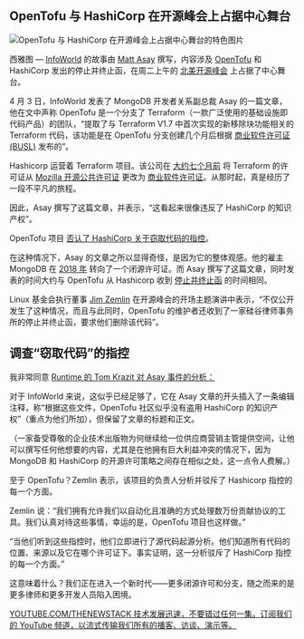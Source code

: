 ## OpenTofu 与 HashiCorp 在开源峰会上占据中心舞台

![OpenTofu 与 HashiCorp 在开源峰会上占据中心舞台的特色图片](https://cdn.thenewstack.io/media/2024/04/361be1a9-zemlin-oss-na-2-1024x576.png)

西雅图 — [InfoWorld](https://www.infoworld.com/article/3714980/opentofu-may-be-showing-us-the-wrong-way-to-fork.html) 的故事由 [Matt Asay](https://www.linkedin.com/in/mjasay/) 撰写，内容涉及 [OpenTofu](https://thenewstack.io/opentofu-1-6-general-availability-open-source-infrastructure-as-code/) 和 HashiCorp 发出的停止并终止函，在周二上午的 [北美开源峰会](https://events.linuxfoundation.org/open-source-summit-north-america/) 上占据了中心舞台。

4 月 3 日，InfoWorld 发表了 MongoDB 开发者关系副总裁 Asay 的一篇文章，他在文中声称 OpenTofu 是一个分支了 Terraform（一款广泛使用的基础设施即代码产品）的团队，“提取了与 Terraform V1.7 中首次实现的新移除块功能相关的 Terraform 代码，该功能是在 OpenTofu 分支创建几个月后根据 [商业软件许可证 (BUSL)](https://fossa.com/blog/business-source-license-requirements-provisions-history/?utm_source=the+new+stack&utm_medium=referral&utm_content=inline-mention&utm_campaign=tns+platform) 发布的”。

Hashicorp 运营着 Terraform 项目。该公司在 [大约七个月前](https://thenewstack.io/hashicorp-abandons-open-source-for-business-source-license/) 将 Terraform 的许可证从 [Mozilla 开源公共许可证](https://thenewstack.io/how-do-open-source-licenses-work-the-ultimate-guide/) 更改为 [商业软件许可证](https://fossa.com/blog/business-source-license-requirements-provisions-history/?utm_source=the+new+stack&utm_medium=referral&utm_content=inline-mention&utm_campaign=tns+platform)。从那时起，真是经历了一段不平凡的旅程。

因此，Asay 撰写了这篇文章，并表示，“这看起来很像违反了 HashiCorp 的知识产权”。

OpenTofu 项目 [否认了 HashiCorp 关于窃取代码的指控](https://thenewstack.io/opentofu-project-denies-hashicorps-allegations-of-code-theft/)。

在这种情况下，Asay 的文章之所以显得奇怪，是因为它的整体观感。他的雇主 MongoDB 在 [2018 年](https://techcrunch.com/2018/10/16/mongodb-switches-up-its-open-source-license/?utm_source=the+new+stack&utm_medium=referral&utm_content=inline-mention&utm_campaign=tns+platform) 转向了一个闭源许可证。而 Asay 撰写了这篇文章，同时发表的时间大约与 OpenTofu 从 Hashicorp 收到 [停止并终止函](https://opentofu.github.io/legal-documents/2024-04-03%20HashiCorp%20C%26D/OpenTofu%20C&D%20-%20Redacted.pdf) 的时间相同。

Linux 基金会执行董事 [Jim Zemlin](https://www.linkedin.com/in/zemlin/) 在开源峰会的开场主题演讲中表示，“不仅公开发生了这种情况，而且与此同时，OpenTofu 的维护者还收到了一家硅谷律师事务所的停止并终止函，要求他们删除该代码”。

## 调查“窃取代码”的指控

我非常同意 [Runtime 的 Tom Krazit 对 Asay 事件的分析：](https://www.runtime.news/hashicorps-threats-to-a-terraform-fork-fell-flat-and-might-have-made-it-stronger/)

对于 InfoWorld 来说，这似乎已经足够了，它在 Asay 文章的开头插入了一条编辑注释，称“根据这些文件，OpenTofu 社区似乎没有盗用 HashiCorp 的知识产权”（重点为他们所加），但保留了文章的标题和正文。

（一家备受尊敬的企业技术出版物为何继续给一位供应商营销主管提供空间，让他可以撰写任何他想要的内容，尤其是在他拥有巨大利益冲突的情况下，因为 MongoDB 和 HashiCorp 的开源许可策略之间存在相似之处，这一点令人费解。）

至于 OpenTofu？Zemlin 表示，该项目的负责人分析并驳斥了 Hashicorp 指控的每一个方面。

Zemlin 说：“我们拥有允许我们以自动化且准确的方式处理数万份贡献协议的工具。我们认真对待这些事情，幸运的是，OpenTofu 项目也这样做。”

“当他们听到这些指控时，他们立即进行了源代码起源分析。他们知道所有代码的位置、来源以及它在哪个许可证下。事实证明，这一分析驳斥了 HashiCorp 指控的每一个方面。”

这意味着什么？我们正在进入一个新时代——更多闭源许可和分支，随之而来的是更多律师和更多开发人员陷入困境。

[
YOUTUBE.COM/THENEWSTACK
技术发展迅速，不要错过任何一集。订阅我们的 YouTube 频道，以流式传输我们所有的播客、访谈、演示等。
](https://youtube.com/thenewstack?sub_confirmation=1)